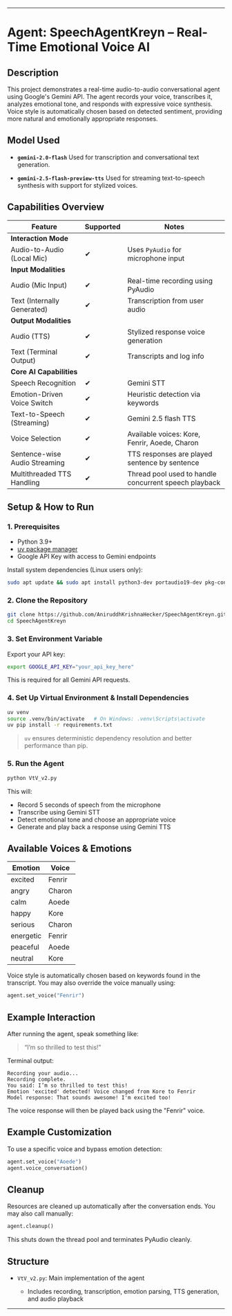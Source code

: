 

---

# Agent: SpeechAgentKreyn – Real-Time Emotional Voice AI

## Description

This project demonstrates a real-time audio-to-audio conversational agent using Google's Gemini API. The agent records your voice, transcribes it, analyzes emotional tone, and responds with expressive voice synthesis. Voice style is automatically chosen based on detected sentiment, providing more natural and emotionally appropriate responses.

## Model Used

* **`gemini-2.0-flash`**
  Used for transcription and conversational text generation.

* **`gemini-2.5-flash-preview-tts`**
  Used for streaming text-to-speech synthesis with support for stylized voices.

## Capabilities Overview

| Feature                       | Supported | Notes                                                 |
| ----------------------------- | --------- | ----------------------------------------------------- |
| **Interaction Mode**          |           |                                                       |
| Audio-to-Audio (Local Mic)    | ✔         | Uses `PyAudio` for microphone input                   |
| **Input Modalities**          |           |                                                       |
| Audio (Mic Input)             | ✔         | Real-time recording using PyAudio                     |
| Text (Internally Generated)   | ✔         | Transcription from user audio                         |
| **Output Modalities**         |           |                                                       |
| Audio (TTS)                   | ✔         | Stylized response voice generation                    |
| Text (Terminal Output)        | ✔         | Transcripts and log info                              |
| **Core AI Capabilities**      |           |                                                       |
| Speech Recognition            | ✔         | Gemini STT                                            |
| Emotion-Driven Voice Switch   | ✔         | Heuristic detection via keywords                      |
| Text-to-Speech (Streaming)    | ✔         | Gemini 2.5 flash TTS                                  |
| Voice Selection               | ✔         | Available voices: Kore, Fenrir, Aoede, Charon         |
| Sentence-wise Audio Streaming | ✔         | TTS responses are played sentence by sentence         |
| Multithreaded TTS Handling    | ✔         | Thread pool used to handle concurrent speech playback |

## Setup & How to Run

### 1. Prerequisites

* Python 3.9+
* [uv package manager](https://github.com/astral-sh/uv)
* Google API Key with access to Gemini endpoints

Install system dependencies (Linux users only):

```bash
sudo apt update && sudo apt install python3-dev portaudio19-dev pkg-config
```

### 2. Clone the Repository

```bash
git clone https://github.com/AniruddhKrishnaHecker/SpeechAgentKreyn.git
cd SpeechAgentKreyn
```

### 3. Set Environment Variable

Export your API key:

```bash
export GOOGLE_API_KEY="your_api_key_here"
```

This is required for all Gemini API requests.

### 4. Set Up Virtual Environment & Install Dependencies

```bash
uv venv
source .venv/bin/activate   # On Windows: .venv\Scripts\activate
uv pip install -r requirements.txt
```

> `uv` ensures deterministic dependency resolution and better performance than pip.

### 5. Run the Agent

```bash
python VtV_v2.py
```

This will:

* Record 5 seconds of speech from the microphone
* Transcribe using Gemini STT
* Detect emotional tone and choose an appropriate voice
* Generate and play back a response using Gemini TTS

## Available Voices & Emotions

| Emotion   | Voice  |
| --------- | ------ |
| excited   | Fenrir |
| angry     | Charon |
| calm      | Aoede  |
| happy     | Kore   |
| serious   | Charon |
| energetic | Fenrir |
| peaceful  | Aoede  |
| neutral   | Kore   |

Voice style is automatically chosen based on keywords found in the transcript. You may also override the voice manually using:

```python
agent.set_voice("Fenrir")
```

## Example Interaction

After running the agent, speak something like:

> “I’m so thrilled to test this!”

Terminal output:

```
Recording your audio...
Recording complete.
You said: I’m so thrilled to test this!
Emotion 'excited' detected! Voice changed from Kore to Fenrir
Model response: That sounds awesome! I'm excited too!
```

The voice response will then be played back using the "Fenrir" voice.

## Example Customization

To use a specific voice and bypass emotion detection:

```python
agent.set_voice("Aoede")
agent.voice_conversation()
```

## Cleanup

Resources are cleaned up automatically after the conversation ends.
You may also call manually:

```python
agent.cleanup()
```

This shuts down the thread pool and terminates PyAudio cleanly.

## Structure

* `VtV_v2.py`: Main implementation of the agent

  * Includes recording, transcription, emotion parsing, TTS generation, and audio playback


---


